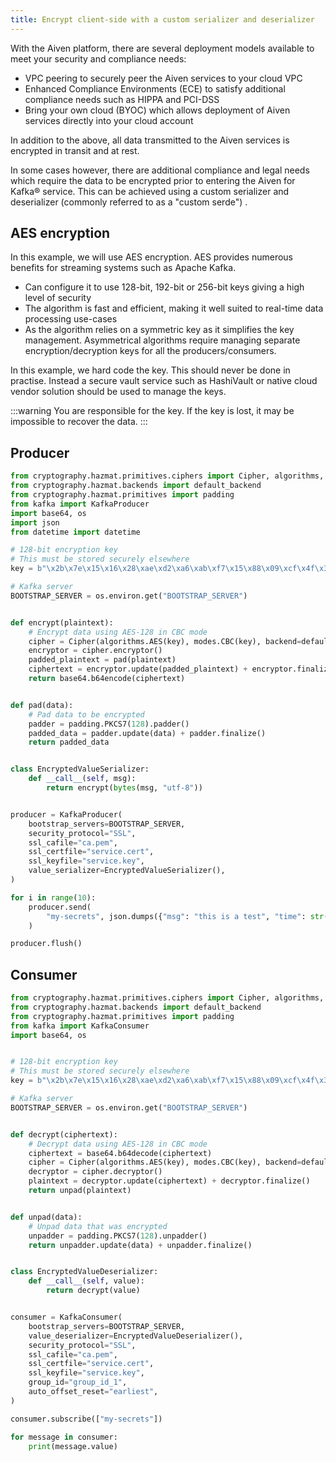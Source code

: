 ```yaml
---
title: Encrypt client-side with a custom serializer and deserializer
---
```


With the Aiven platform, there are several deployment models available to meet your security and compliance needs:

-   VPC peering to securely peer the Aiven services to your cloud VPC
-   Enhanced Compliance Environments (ECE) to satisfy additional
    compliance needs such as HIPPA and PCI-DSS
-   Bring your own cloud (BYOC) which allows deployment of Aiven
    services directly into your cloud account

In addition to the above, all data transmitted to the Aiven services is
encrypted in transit and at rest.

In some cases however, there are additional compliance and legal needs
which require the data to be encrypted prior to entering the Aiven for
Kafka® service. This can be achieved using a custom serializer and
deserializer (commonly referred to as a \"custom serde\") .

## AES encryption

In this example, we will use AES encryption. AES provides numerous
benefits for streaming systems such as Apache Kafka.

-   Can configure it to use 128-bit, 192-bit or 256-bit keys giving a
    high level of security
-   The algorithm is fast and efficient, making it well suited to
    real-time data processing use-cases
-   As the algorithm relies on a symmetric key as it simplifies the key
    management. Asymmetrical algorithms require managing separate
    encryption/decryption keys for all the producers/consumers.

In this example, we hard code the key. This should never be
done in practise. Instead a secure vault service such as HashiVault or
native cloud vendor solution should be used to manage the keys.

:::warning
You are responsible for the key. If the key is lost, it may be
impossible to recover the data.
:::

## Producer

```python
from cryptography.hazmat.primitives.ciphers import Cipher, algorithms, modes
from cryptography.hazmat.backends import default_backend
from cryptography.hazmat.primitives import padding
from kafka import KafkaProducer
import base64, os
import json
from datetime import datetime

# 128-bit encryption key
# This must be stored securely elsewhere
key = b"\x2b\x7e\x15\x16\x28\xae\xd2\xa6\xab\xf7\x15\x88\x09\xcf\x4f\x3c"

# Kafka server
BOOTSTRAP_SERVER = os.environ.get("BOOTSTRAP_SERVER")


def encrypt(plaintext):
    # Encrypt data using AES-128 in CBC mode
    cipher = Cipher(algorithms.AES(key), modes.CBC(key), backend=default_backend())
    encryptor = cipher.encryptor()
    padded_plaintext = pad(plaintext)
    ciphertext = encryptor.update(padded_plaintext) + encryptor.finalize()
    return base64.b64encode(ciphertext)


def pad(data):
    # Pad data to be encrypted
    padder = padding.PKCS7(128).padder()
    padded_data = padder.update(data) + padder.finalize()
    return padded_data


class EncryptedValueSerializer:
    def __call__(self, msg):
        return encrypt(bytes(msg, "utf-8"))


producer = KafkaProducer(
    bootstrap_servers=BOOTSTRAP_SERVER,
    security_protocol="SSL",
    ssl_cafile="ca.pem",
    ssl_certfile="service.cert",
    ssl_keyfile="service.key",
    value_serializer=EncryptedValueSerializer(),
)

for i in range(10):
    producer.send(
        "my-secrets", json.dumps({"msg": "this is a test", "time": str(datetime.now())})
    )

producer.flush()
```

## Consumer

```python
from cryptography.hazmat.primitives.ciphers import Cipher, algorithms, modes
from cryptography.hazmat.backends import default_backend
from cryptography.hazmat.primitives import padding
from kafka import KafkaConsumer
import base64, os


# 128-bit encryption key
# This must be stored securely elsewhere
key = b"\x2b\x7e\x15\x16\x28\xae\xd2\xa6\xab\xf7\x15\x88\x09\xcf\x4f\x3c"

# Kafka server
BOOTSTRAP_SERVER = os.environ.get("BOOTSTRAP_SERVER")


def decrypt(ciphertext):
    # Decrypt data using AES-128 in CBC mode
    ciphertext = base64.b64decode(ciphertext)
    cipher = Cipher(algorithms.AES(key), modes.CBC(key), backend=default_backend())
    decryptor = cipher.decryptor()
    plaintext = decryptor.update(ciphertext) + decryptor.finalize()
    return unpad(plaintext)


def unpad(data):
    # Unpad data that was encrypted
    unpadder = padding.PKCS7(128).unpadder()
    return unpadder.update(data) + unpadder.finalize()


class EncryptedValueDeserializer:
    def __call__(self, value):
        return decrypt(value)


consumer = KafkaConsumer(
    bootstrap_servers=BOOTSTRAP_SERVER,
    value_deserializer=EncryptedValueDeserializer(),
    security_protocol="SSL",
    ssl_cafile="ca.pem",
    ssl_certfile="service.cert",
    ssl_keyfile="service.key",
    group_id="group_id_1",
    auto_offset_reset="earliest",
)

consumer.subscribe(["my-secrets"])

for message in consumer:
    print(message.value)
```
